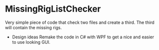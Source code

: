 # MissingRigListChecker
Very simple piece of code that check two files and create a third. The third will contain the missing rigs.

* Design ideas
Remake the code in C# with WPF to get a nice and easier to use looking GUI.
